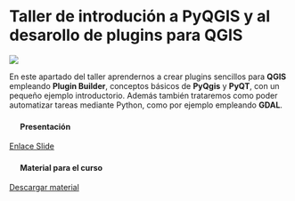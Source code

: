 
Taller de introdución a PyQGIS y al desarollo de plugins para QGIS
===================
 
![](http://i.imgur.com/I1XKlMc.png)

En este apartado del taller aprendernos a crear plugins sencillos para **QGIS** empleando **Plugin Builder**, conceptos básicos de **PyQgis** y **PyQT**, con un pequeño ejemplo introductorio. Además también trataremos como poder automatizar tareas mediante Python, como por ejemplo empleando **GDAL**. 

#### <img src="https://goo.gl/AgKZVw" width="16"> Presentación

[Enlace Slide](https://goo.gl/nKAYWg)
 
#### <img src="https://goo.gl/MgG2TJ" width="16"> Material para el curso

[Descargar material](https://goo.gl/JWPki7)
